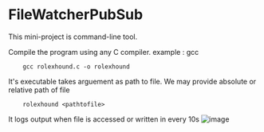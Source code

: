 # FileWatcherPubSub

This mini-project is command-line tool.

Compile the program using any C compiler. example : gcc

		gcc rolexhound.c -o rolexhound

It's executable takes arguement as path to file. We may provide absolute or relative path of file
		
		rolexhound <pathtofile>

It logs output when file is accessed or written in every 10s
![image](https://github.com/Shriniwas18K/FileWatcherPubSub/assets/153389794/704c9ee7-981c-4720-8c86-15fb4a8ff25f)
